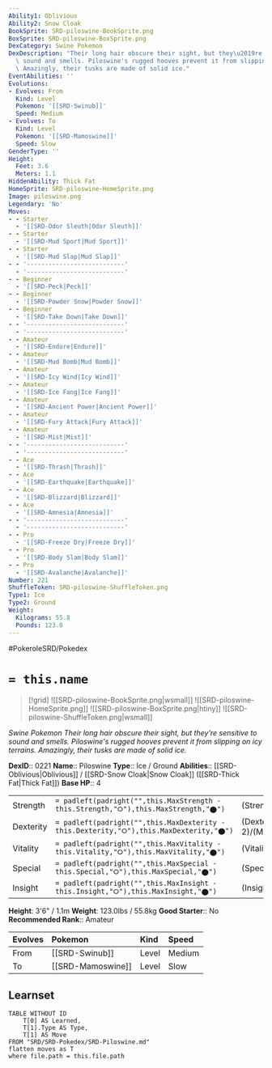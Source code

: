```yaml
---
Ability1: Oblivious
Ability2: Snow Cloak
BookSprite: SRD-piloswine-BookSprite.png
BoxSprite: SRD-piloswine-BoxSprite.png
DexCategory: Swine Pokemon
DexDescription: "Their long hair obscure their sight, but they\u2019re sensitive to\
  \ sound and smells. Piloswine's rugged hooves prevent it from slipping on icy terrains.\
  \ Amazingly, their tusks are made of solid ice."
EventAbilities: ''
Evolutions:
- Evolves: From
  Kind: Level
  Pokemon: '[[SRD-Swinub]]'
  Speed: Medium
- Evolves: To
  Kind: Level
  Pokemon: '[[SRD-Mamoswine]]'
  Speed: Slow
GenderType: ''
Height:
  Feet: 3.6
  Meters: 1.1
HiddenAbility: Thick Fat
HomeSprite: SRD-piloswine-HomeSprite.png
Image: piloswine.png
Legendary: 'No'
Moves:
- - Starter
  - '[[SRD-Odor Sleuth|Odor Sleuth]]'
- - Starter
  - '[[SRD-Mud Sport|Mud Sport]]'
- - Starter
  - '[[SRD-Mud Slap|Mud Slap]]'
- - '---------------------------'
  - '---------------------------'
- - Beginner
  - '[[SRD-Peck|Peck]]'
- - Beginner
  - '[[SRD-Powder Snow|Powder Snow]]'
- - Beginner
  - '[[SRD-Take Down|Take Down]]'
- - '---------------------------'
  - '---------------------------'
- - Amateur
  - '[[SRD-Endure|Endure]]'
- - Amateur
  - '[[SRD-Mud Bomb|Mud Bomb]]'
- - Amateur
  - '[[SRD-Icy Wind|Icy Wind]]'
- - Amateur
  - '[[SRD-Ice Fang|Ice Fang]]'
- - Amateur
  - '[[SRD-Ancient Power|Ancient Power]]'
- - Amateur
  - '[[SRD-Fury Attack|Fury Attack]]'
- - Amateur
  - '[[SRD-Mist|Mist]]'
- - '---------------------------'
  - '---------------------------'
- - Ace
  - '[[SRD-Thrash|Thrash]]'
- - Ace
  - '[[SRD-Earthquake|Earthquake]]'
- - Ace
  - '[[SRD-Blizzard|Blizzard]]'
- - Ace
  - '[[SRD-Amnesia|Amnesia]]'
- - '---------------------------'
  - '---------------------------'
- - Pro
  - '[[SRD-Freeze Dry|Freeze Dry]]'
- - Pro
  - '[[SRD-Body Slam|Body Slam]]'
- - Pro
  - '[[SRD-Avalanche|Avalanche]]'
Number: 221
ShuffleToken: SRD-piloswine-ShuffleToken.png
Type1: Ice
Type2: Ground
Weight:
  Kilograms: 55.8
  Pounds: 123.0
---
```


#PokeroleSRD/Pokedex

# `= this.name`

> [!grid]
> ![[SRD-piloswine-BookSprite.png|wsmall]]
> ![[SRD-piloswine-HomeSprite.png]]
> ![[SRD-piloswine-BoxSprite.png|htiny]]
> ![[SRD-piloswine-ShuffleToken.png|wsmall]]


*Swine Pokemon*
*Their long hair obscure their sight, but they’re sensitive to sound and smells. Piloswine's rugged hooves prevent it from slipping on icy terrains. Amazingly, their tusks are made of solid ice.*

**DexID**:: 0221
**Name**:: Piloswine
**Type**:: Ice / Ground
**Abilities**:: [[SRD-Oblivious|Oblivious]] / [[SRD-Snow Cloak|Snow Cloak]] ([[SRD-Thick Fat|Thick Fat]])
**Base HP**:: 4

|           |                                                                                        |                                          |
| --------- | -------------------------------------------------------------------------------------- | ---------------------------------------- |
| Strength  | `= padleft(padright("",this.MaxStrength - this.Strength,"⭘"),this.MaxStrength,"⬤")`    | (Strength::3)/(MaxStrength::6)   |
| Dexterity | `= padleft(padright("",this.MaxDexterity - this.Dexterity,"⭘"),this.MaxDexterity,"⬤")` | (Dexterity:: 2)/(MaxDexterity::4) |
| Vitality  | `= padleft(padright("",this.MaxVitality - this.Vitality,"⭘"),this.MaxVitality,"⬤")`    | (Vitality::2)/(MaxVitality::5)   |
| Special   | `= padleft(padright("",this.MaxSpecial - this.Special,"⭘"),this.MaxSpecial,"⬤")`       | (Special::2)/(MaxSpecial::4)     |
| Insight   | `= padleft(padright("",this.MaxInsight - this.Insight,"⭘"),this.MaxInsight,"⬤")`       | (Insight::2)/(MaxInsight::4)     |

**Height**: 3'6" / 1.1m
**Weight**: 123.0lbs / 55.8kg
**Good Starter**:: No
**Recommended Rank**:: Amateur

| Evolves   | Pokemon           | Kind   | Speed   |
|:----------|:------------------|:-------|:--------|
| From      | [[SRD-Swinub]]    | Level  | Medium  |
| To        | [[SRD-Mamoswine]] | Level  | Slow    |

## Learnset

```dataview
TABLE WITHOUT ID
    T[0] AS Learned,
    T[1].Type AS Type,
    T[1] AS Move
FROM "SRD/SRD-Pokedex/SRD-Piloswine.md"
flatten moves as T
where file.path = this.file.path
```

